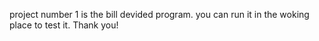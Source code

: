 
project number 1 is the bill devided program. 
you can run it in the woking place to test it. Thank you!
